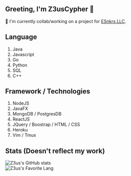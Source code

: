 ## Greeting, I'm Z3usCypher 👋

🔭 I'm currently collab/working on a project for [ESnkrs LLC](https://esnkrs.com/).<br />   

## Language

1. Java
2. Javascript
3. Go
4. Python
5. SQL
6. C++

## Framework / Technologies

1. NodeJS
2. JavaFX
3. MongoDB / PostgresDB
4. ReactJS
5. JQuery / Boostrap / HTML / CSS
6. Heroku
7. Vim / Tmux

## Stats (Doesn't reflect my work)

![Z3us's GitHub stats](https://github-readme-stats.vercel.app/api?username=TruCypher&show_icons=true&hide_border=true&&count_private=true&include_all_commits=true&theme=dark)<br />
![Z3us's Favorite Lang](https://github-readme-stats.vercel.app/api/top-langs/?username=TruCypher&exclude_repo=AsmDecoding&layout=compact&theme=dark)
